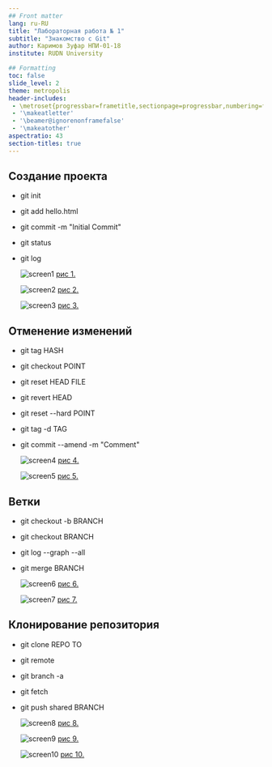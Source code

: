 ```yaml
---
## Front matter
lang: ru-RU
title: "Лабораторная работа № 1"
subtitle: "Знакомство с Git"
author: Каримов Зуфар НПИ-01-18
institute: RUDN University

## Formatting
toc: false
slide_level: 2
theme: metropolis
header-includes:
 - \metroset{progressbar=frametitle,sectionpage=progressbar,numbering=fraction}
 - '\makeatletter'
 - '\beamer@ignorenonframefalse'
 - '\makeatother'
aspectratio: 43
section-titles: true
---
```


## Создание проекта

  - git init

  - git add hello.html

  - git commit -m "Initial Commit"

  - git status

  - git log

	![screen1](https://github.com/zikarimov/2020-2021_mathmod/blob/main/lab01/%D1%81%D0%BA%D1%80%D0%B8%D0%BD%D1%8B/Screenshot_4.png?raw=true)
	[рис 1.](https://github.com/zikarimov/2020-2021_mathmod/blob/main/lab01/%D1%81%D0%BA%D1%80%D0%B8%D0%BD%D1%8B/Screenshot_4.png)

	![screen2](https://github.com/zikarimov/2020-2021_mathmod/blob/main/lab01/%D1%81%D0%BA%D1%80%D0%B8%D0%BD%D1%8B/Screenshot_5.png?raw=true)
	[рис 2.](https://github.com/zikarimov/2020-2021_mathmod/blob/main/lab01/%D1%81%D0%BA%D1%80%D0%B8%D0%BD%D1%8B/Screenshot_5.png)

	![screen3](https://github.com/zikarimov/2020-2021_mathmod/blob/main/lab01/%D1%81%D0%BA%D1%80%D0%B8%D0%BD%D1%8B/Screenshot_8.png?raw=true)
	[рис 3.](https://github.com/zikarimov/2020-2021_mathmod/blob/main/lab01/%D1%81%D0%BA%D1%80%D0%B8%D0%BD%D1%8B/Screenshot_8.png)


## Отменение изменений

  - git tag HASH

  - git checkout POINT

  - git reset HEAD FILE

  - git revert HEAD

  - git reset --hard POINT

  - git tag -d TAG

  - git commit --amend -m "Comment"

	![screen4](https://github.com/zikarimov/2020-2021_mathmod/blob/main/lab01/%D1%81%D0%BA%D1%80%D0%B8%D0%BD%D1%8B/Screenshot_11.png?raw=true)
	[рис 4.](https://github.com/zikarimov/2020-2021_mathmod/blob/main/lab01/%D1%81%D0%BA%D1%80%D0%B8%D0%BD%D1%8B/Screenshot_11.png)

	![screen5](https://github.com/zikarimov/2020-2021_mathmod/blob/main/lab01/%D1%81%D0%BA%D1%80%D0%B8%D0%BD%D1%8B/Screenshot_12.png?raw=true)
	[рис 5.](hhttps://github.com/zikarimov/2020-2021_mathmod/blob/main/lab01/%D1%81%D0%BA%D1%80%D0%B8%D0%BD%D1%8B/Screenshot_12.png)





## Ветки

  - git checkout -b BRANCH

  - git checkout BRANCH

  - git log --graph --all

  - git merge BRANCH  

	![screen6](https://github.com/zikarimov/2020-2021_mathmod/blob/main/lab01/%D1%81%D0%BA%D1%80%D0%B8%D0%BD%D1%8B/Screenshot_17.png?raw=true)
	[рис 6.](https://github.com/zikarimov/2020-2021_mathmod/blob/main/lab01/%D1%81%D0%BA%D1%80%D0%B8%D0%BD%D1%8B/Screenshot_17.png)

	![screen7](https://github.com/zikarimov/2020-2021_mathmod/blob/main/lab01/%D1%81%D0%BA%D1%80%D0%B8%D0%BD%D1%8B/Screenshot_18.png?raw=true)
	[рис 7.](https://github.com/zikarimov/2020-2021_mathmod/blob/main/lab01/%D1%81%D0%BA%D1%80%D0%B8%D0%BD%D1%8B/Screenshot_18.png)



## Клонирование репозитория

  - git clone REPO TO

  - git remote

  - git branch -a

  - git fetch

  - git push shared BRANCH

	![screen8](https://github.com/zikarimov/2020-2021_mathmod/blob/main/lab01/%D1%81%D0%BA%D1%80%D0%B8%D0%BD%D1%8B/Screenshot_20.png?raw=true)
	[рис 8.](https://github.com/zikarimov/2020-2021_mathmod/blob/main/lab01/%D1%81%D0%BA%D1%80%D0%B8%D0%BD%D1%8B/Screenshot_20.png)  

	![screen9](https://github.com/zikarimov/2020-2021_mathmod/blob/main/lab01/%D1%81%D0%BA%D1%80%D0%B8%D0%BD%D1%8B/Screenshot_21.png?raw=true)
	[рис 9.](https://github.com/zikarimov/2020-2021_mathmod/blob/main/lab01/%D1%81%D0%BA%D1%80%D0%B8%D0%BD%D1%8B/Screenshot_21.png)

	![screen10](https://github.com/zikarimov/2020-2021_mathmod/blob/main/lab01/%D1%81%D0%BA%D1%80%D0%B8%D0%BD%D1%8B/Screenshot_22.png?raw=true)
	[рис 10.](https://github.com/zikarimov/2020-2021_mathmod/blob/main/lab01/%D1%81%D0%BA%D1%80%D0%B8%D0%BD%D1%8B/Screenshot_22.png)
